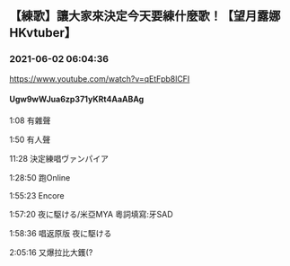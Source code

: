 ## 【練歌】讓大家來決定今天要練什麼歌！【望月露娜HKvtuber】
### 2021-06-02 06:04:36
https://www.youtube.com/watch?v=qEtFpb8lCFI
#### Ugw9wWJua6zp371yKRt4AaABAg
1:08 有雜聲

1:50 有人聲

11:28 決定練唱ヴァンパイア

1:28:50 跑Online

1:55:23 Encore

1:57:20 夜に駆ける/米亞MYA 粵詞填寫:牙SAD

1:58:36 唱返原版 夜に駆ける

2:05:16 又爆拉比大鑊(?

